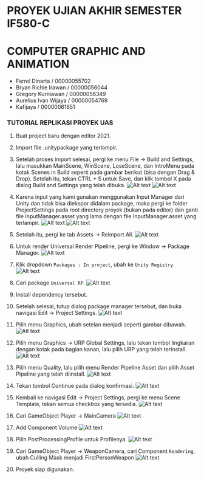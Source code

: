 # PROYEK UJIAN AKHIR SEMESTER IF580-C
# COMPUTER GRAPHIC AND ANIMATION


- Farrel Dinarta / 00000055702
- Bryan Richie Irawan / 00000056044
- Gregory Kurniawan / 00000056349
- Aurelius Ivan Wijaya / 00000054769
- Kafijaya / 00000061651

### TUTORIAL REPLIKASI PROYEK UAS

1. Buat project baru dengan editor 2021.
2. Import file .unitypackage yang terlampir. 
3. Setelah proses import selesai, pergi ke menu File -> Build and Settings, lalu masukkan MainScene, WinScene, LoseScene, dan IntroMenu pada kotak Scenes in Build seperti pada gambar berikut (bisa dengan Drag & Drop). Setelah itu, tekan CTRL + S untuk Save, dan klik tombol X pada dialog Build and Settings yang telah dibuka.
![Alt text](readme_images/image1.png)
![Alt text](readme_images/image2.png)
4. Karena input yang kami gunakan menggunakan Input Manager dari Unity dan tidak bisa diekspor didalam package, maka pergi ke folder ProjectSettings pada root directory proyek (bukan pada editor)
dan ganti file InputManager.asset yang lama dengan file InputManager.asset yang terlampir.
![Alt text](readme_images/image3.png)
![Alt text](readme_images/image4.png)
5. Setelah itu, pergi ke tab Assets -> Reimport All.
![Alt text](readme_images/image5.png)
6. Untuk render Universal Render Pipeline, pergi ke Window -> Package Manager. 
![Alt text](readme_images/image6.png)
7. Klik dropdown `Packages : In project`, ubah ke `Unity Registry`.
![Alt text](readme_images/image7.png)
8. Cari package `Universal RP`.
![Alt text](readme_images/image8.png)
9. Install dependency tersebut.
10. Setelah selesai, tutup dialog package manager tersebut, dan buka navigasi Edit -> Project Settings.
![Alt text](readme_images/image9.png)
11. Pilih menu Graphics, ubah setelan menjadi seperti gambar dibawah.
![Alt text](readme_images/image17.png)
11. Pilih menu Graphics -> URP Global Settings, lalu tekan tombol lingkaran dengan kotak pada bagian kanan, lalu pilih URP yang telah terinstall.
![Alt text](readme_images/image10.png)
12. Pilih menu Quality, lalu pilih menu Render Pipeline Asset dan pilih Asset Pipeline yang telah diinstall.
![Alt text](readme_images/image11.png)
13. Tekan tombol Continue pada dialog konfirmasi.
![Alt text](readme_images/image12.png)
14. Kembali ke navigasi Edit -> Project Settings, pergi ke menu Scene Template, tekan semua checkbox yang tersedia.
![Alt text](readme_images/image13.png)
15. Cari GameObject Player -> MainCamera
![Alt text](readme_images/image14.png)
16. Add Component Volume
![Alt text](readme_images/image15.png)
17. Pilih PostProcessingProfile untuk Profilenya.
![Alt text](readme_images/image16.png)
18. Cari GameObject Player -> WeaponCamera, cari Component `Rendering`, ubah Culling Mask menjadi
FirstPersonWeapon
![Alt text](readme_images/image18.png)


6. Proyek siap digunakan.
